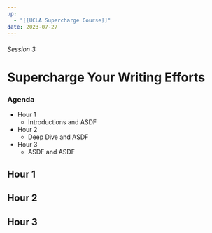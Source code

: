 ```yaml
---
up:
  - "[[UCLA Supercharge Course]]"
date: 2023-07-27
---
```


###### Session 3
# Supercharge Your Writing Efforts

### Agenda
- Hour 1
	- Introductions and ASDF
- Hour 2
	- Deep Dive and ASDF
- Hour 3
	- ASDF and ASDF

## Hour 1


## Hour 2


## Hour 3


